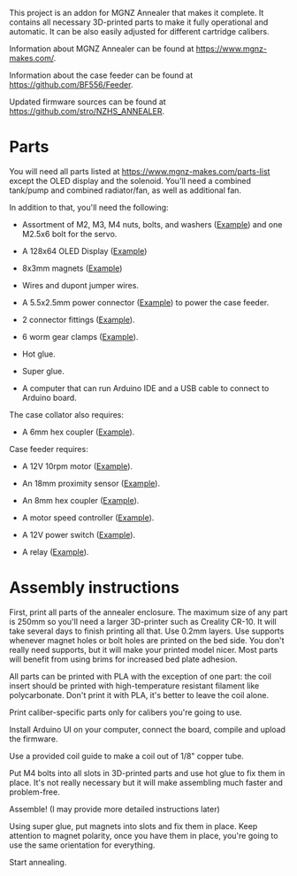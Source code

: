 This project is an addon for MGNZ Annealer that makes it complete. It contains all necessary 3D-printed parts to make it fully operational and automatic. It can be also easily adjusted for different cartridge calibers.

Information about MGNZ Annealer can be found at <https://www.mgnz-makes.com/>. 

Information about the case feeder can be found at <https://github.com/BF556/Feeder>.

Updated firmware sources can be found at <https://github.com/stro/NZHS_ANNEALER>.

# Parts

You will need all parts listed at <https://www.mgnz-makes.com/parts-list> except the OLED display and the solenoid. You'll need a combined tank/pump and combined radiator/fan, as well as additional fan.

In addition to that, you'll need the following:

* Assortment of M2, M3, M4 nuts, bolts, and washers ([Example](https://smile.amazon.com/gp/product/B07H4MG7TC/)) and one M2.5x6 bolt for the servo. 

* A 128x64 OLED Display ([Example](https://smile.amazon.com/gp/product/B08KY21SR2/))

* 8x3mm magnets ([Example](https://smile.amazon.com/gp/product/B07CPV7X8Y/))

* Wires and dupont jumper wires.

* A 5.5x2.5mm power connector ([Example](https://smile.amazon.com/gp/product/B07QLZ9VWL/)) to power the case feeder.

* 2 connector fittings ([Example](https://smile.amazon.com/gp/product/B00CHHYRT4/)).

* 6 worm gear clamps ([Example](https://www.homedepot.com/p/Everbilt-1-2-1-1-4-in-Stainless-Steel-Hose-Clamp-6712595/202309385)).

* Hot glue.

* Super glue.

* A computer that can run Arduino IDE and a USB cable to connect to Arduino board. 

The case collator also requires:

* A 6mm hex coupler ([Example](https://smile.amazon.com/gp/product/B07K7FP2JT/)).

Case feeder requires:

* A 12V 10rpm motor ([Example](https://smile.amazon.com/gp/product/B07YBXMTWC/)).

* An 18mm proximity sensor ([Example](https://www.ebay.com/itm/143679022308)).

* An 8mm hex coupler ([Example](https://smile.amazon.com/gp/product/B08M45D6F2/)).

* A motor speed controller ([Example](https://smile.amazon.com/gp/product/B08BJ4WQCV/)).

* A 12V power switch ([Example](https://smile.amazon.com/gp/product/B07R5DMLXL/)).

* A relay ([Example](https://smile.amazon.com/gp/product/B08PNHHC65/)).


# Assembly instructions

First, print all parts of the annealer enclosure. The maximum size of any part is 250mm so you'll need a larger 3D-printer such as Creality CR-10. It will take several days to finish printing all that. 
Use 0.2mm layers. Use supports whenever magnet holes or bolt holes are printed on the bed side. You don't really need supports, but it will make your printed model nicer. Most parts will benefit from using brims for increased bed plate adhesion.   

All parts can be printed with PLA with the exception of one part: the coil insert should be printed with high-temperature resistant filament like polycarbonate. Don't print it with PLA, it's better to leave the coil alone.

Print caliber-specific parts only for calibers you're going to use. 

Install Arduino UI on your computer, connect the board, compile and upload the firmware.

Use a provided coil guide to make a coil out of 1/8" copper tube.

Put M4 bolts into all slots in 3D-printed parts and use hot glue to fix them in place. It's not really necessary but it will make assembling much faster and problem-free.

Assemble! (I may provide more detailed instructions later)

Using super glue, put magnets into slots and fix them in place. Keep attention to magnet polarity, once you have them in place, you're going to use the same orientation for everything.

Start annealing.
